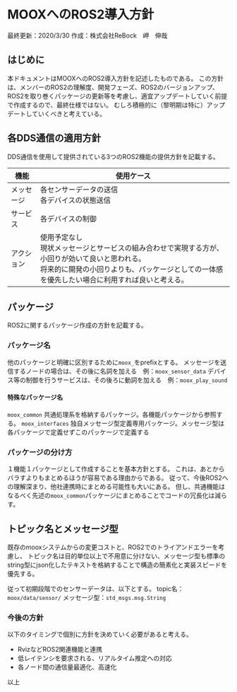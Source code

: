 # MOOXへのROS2導入方針

最終更新：2020/3/30
作成：株式会社ReBock　岬　伸哉



## はじめに

本ドキュメントはMOOXへのROS2導入方針を記述したものである。
この方針は、メンバーのROS2の理解度、開発フェーズ、ROS2のバージョンアップ、ROS2を取り巻くパッケージの更新等を考慮し、適宜アップデートしていく前提で作成するので、最終仕様ではない。
むしろ積極的に（黎明期は特に）アップデートしていくべきと考えている。



## 各DDS通信の適用方針

DDS通信を使用して提供されている3つのROS2機能の提供方針を記載する。

| 機能       | 使用ケース                                                   |
| ---------- | ------------------------------------------------------------ |
| メッセージ | 各センサーデータの送信<br />各デバイスの状態送信             |
| サービス   | 各デバイスの制御                                             |
| アクション | 使用予定なし<br />現状メッセージとサービスの組み合わせで実現する方が、小回りが効いて良いと思われる。<br />将来的に開発の小回りよりも、パッケージとしての一体感を優先したい場合に利用すれば良いと考える。 |



## パッケージ

ROS2に関するパッケージ作成の方針を記載する。

### パッケージ名

他のパッケージと明確に区別するために`moox_`をprefixとする。
メッセージを送信するノードの場合は、その後に名詞を加える　例：`moox_sensor_data`
デバイス等の制御を行うサービスは、その後ろに動詞を加える　例：`moox_play_sound`

#### 特殊なパッケージ名

`moox_common` 共通処理系を格納するパッケージ。各機能パッケージから参照する。
`moox_interfaces` 独自メッセージ型定義専用パッケージ。メッセージ型は各パッケージで定義せずこのパッケージで定義する

### パッケージの分け方

１機能１パッケージとして作成することを基本方針とする。
これは、あとからバラすよりもまとめるほうが容易である理由からである。
従って、今後ROS2への理解深まり、他社連携時にまとめる可能性も大いにある。
但し、共通機能はなるべく先述の`moox_common`パッケージにまとめることでコードの冗長化は減らす。



## トピック名とメッセージ型

既存のmooxシステムからの変更コストと、ROS2でのトライアンドエラーを考慮し、
トピック名は目的単位以上で不用意に分けない、メッセージ型も標準のstring型にjson化したテキストを格納することで構造の簡素化と実装スピードを優先する。

従って初期段階でのセンサーデータは、以下とする。
topic名：`moox/data/sensor/`
メッセージ型：`std_msgs.msg.String`

### 今後の方針

以下のタイミングで個別に方針を決めていく必要があると考える。

- RvizなどROS2関連機能と連携
- 低レイテンシを要求される、リアルタイム推定への対応
- 各ノード間の通信量最適化、高速化

以上